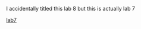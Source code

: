 I accidentally titled this lab 8 but this is actually lab 7

[lab7](https://github.com/iKoogar/oss-repo-template/blob/master/labs/lab-08/lab8.md)
